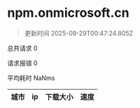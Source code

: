 
  # npm.onmicrosoft.cn

  > 更新时间 2025-09-29T00:47:24.805Z
  
  总共请求 0

  请求报错 0

  平均耗时 NaNms

|城市|ip|下载大小|速度|
|-----|----------|---|---|

  